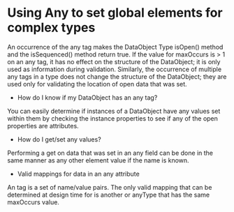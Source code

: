 <!-- image -->

# Using Any to set global elements for complex types

An occurrence of the any tag makes the DataObject Type isOpen() method and the isSequenced()
method return true. If the value for maxOccurs is > 1 on an any tag, it has no effect on the
structure of the DataObject; it is only used as information during validation. Similarly, the
occurrence of multiple any tags in a type does not change the structure of the DataObject; they are
used only for validating the location of open data that was set.

- How do I know if my DataObject has an any tag?

You can easily determine if instances of a DataObject have any values set within them by checking the instance properties to see if any of the open properties are attributes.
- How do I get/set any values?

Performing a get on data that was set in an any field can be done in the same manner as any other element value if the name is known.
- Valid mappings for data in an any attribute

An <any/> tag is a set of name/value pairs. The only valid mapping that can be determined at design time for <any/> is another <any/> or anyType that has the same maxOccurs value.